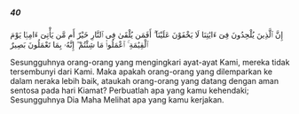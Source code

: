 ##### 40

<span class="ayah">إِنَّ ٱلَّذِينَ يُلْحِدُونَ فِىٓ ءَايَٰتِنَا لَا يَخْفَوْنَ عَلَيْنَآ ۗ أَفَمَن يُلْقَىٰ فِى ٱلنَّارِ خَيْرٌ أَم مَّن يَأْتِىٓ ءَامِنًۭا يَوْمَ ٱلْقِيَٰمَةِ ۚ ٱعْمَلُوا۟ مَا شِئْتُمْ ۖ إِنَّهُۥ بِمَا تَعْمَلُونَ بَصِيرٌ</span>

<span class="ayah_translation">Sesungguhnya orang-orang yang mengingkari ayat-ayat Kami, mereka tidak tersembunyi dari Kami. Maka apakah orang-orang yang dilemparkan ke dalam neraka lebih baik, ataukah orang-orang yang datang dengan aman sentosa pada hari Kiamat? Perbuatlah apa yang kamu kehendaki; Sesungguhnya Dia Maha Melihat apa yang kamu kerjakan.</span>
